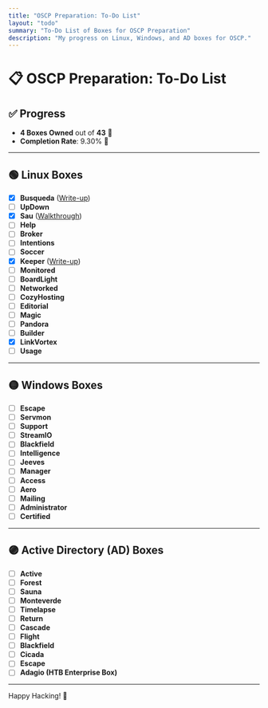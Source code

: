 ```yaml
---
title: "OSCP Preparation: To-Do List"
layout: "todo"
summary: "To-Do List of Boxes for OSCP Preparation"
description: "My progress on Linux, Windows, and AD boxes for OSCP."
---
```


# 📋 OSCP Preparation: To-Do List

## ✅ Progress
- **4 Boxes Owned** out of **43** 🎉 
- **Completion Rate**: 9.30% 💪

---

## 🟢 **Linux Boxes**
- [x] **Busqueda** ([Write-up](https://0xt0pus.com/posts/machine-writeups/busqueda-hackthebox/))
- [ ] **UpDown**
- [x] **Sau** ([Walkthrough](https://www.youtube.com/watch?v=jXbJndLklho))
- [ ] **Help**
- [ ] **Broker**
- [ ] **Intentions**
- [ ] **Soccer**
- [x] **Keeper** ([Write-up](https://0xt0pus.com/posts/machine-writeups/keeper-hackthebox/))
- [ ] **Monitored**
- [ ] **BoardLight**
- [ ] **Networked**
- [ ] **CozyHosting**
- [ ] **Editorial**
- [ ] **Magic**
- [ ] **Pandora**
- [ ] **Builder**
- [x] **LinkVortex**
- [ ] **Usage**

---

## 🟡 **Windows Boxes**
- [ ] **Escape**
- [ ] **Servmon**
- [ ] **Support**
- [ ] **StreamIO**
- [ ] **Blackfield**
- [ ] **Intelligence**
- [ ] **Jeeves**
- [ ] **Manager**
- [ ] **Access**
- [ ] **Aero**
- [ ] **Mailing**
- [ ] **Administrator**
- [ ] **Certified**

---

## 🟣 **Active Directory (AD) Boxes**
- [ ] **Active**
- [ ] **Forest**
- [ ] **Sauna**
- [ ] **Monteverde**
- [ ] **Timelapse**
- [ ] **Return**
- [ ] **Cascade**
- [ ] **Flight**
- [ ] **Blackfield**
- [ ] **Cicada**
- [ ] **Escape**
- [ ] **Adagio (HTB Enterprise Box)**

---


Happy Hacking! 🚀
